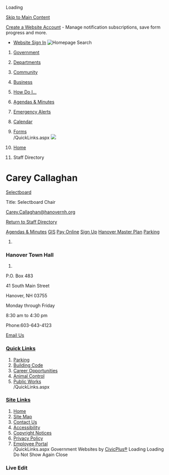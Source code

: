  

Loading

  [Skip to Main Content](#contentarea)  

 [Create a Website Account](/MyAccount/ProfileCreate)  - Manage notification subscriptions, save form progress and more.    

 *  [Website Sign In](/MyAccount) 
  ![Homepage](https://www.hanovernh.org/ImageRepository/Document?documentID=66)  Search 

 1.  [Government](/27/Government) 
 1.  [Departments](/101/Departments) 
 1.  [Community](/31/Community) 
 1.  [Business](/35/Business) 
 1.  [How Do I...](/9/How-Do-I) 

 1.  [Agendas & Minutes](/AgendaCenter)  

 1.  [Emergency Alerts](https://gcsohandisp.genasys.com/portal/en)  

 1.  [Calendar](/Calendar.aspx)  

 1.  [Forms](/FormCenter)  
 /QuickLinks.aspx  ![](https://www.hanovernh.org/ImageRepository/Document?documentID=69)  

 1.  [Home](/) 
 1. Staff Directory

# Carey Callaghan

   [Selectboard](/Directory.aspx?DID=46) 

Title: Selectboard Chair

 [Carey.Callaghan@hanovernh.org](mailto:Carey.Callaghan@hanovernh.org)  

 [Return to Staff Directory](/Directory.aspx) 

  [Agendas & Minutes](/AgendaCenter)   [GIS](https://www.axisgis.com/hanovernh)   [Pay Online](https://www.invoicecloud.com/portal/(S(ggdjphyz1lnevkuejlyyj2hp))/2/Site.aspx?G=74dba894-3b46-406b-8da6-1adc4ae0f4d4)   [Sign Up](/list.aspx)   [Hanover Master Plan](https://hanovernhmasterplan.com/)   [Parking](/243/Parking)  

 1.    

### Hanover Town Hall

 1.    

P.O. Box 483    

41 South Main Street   

Hanover, NH 03755   

Monday through Friday   

8:30 am to 4:30 pm   

Phone:603-643-4123   

 [Email Us](mailto:info@hanovernh.org)    

###  [Quick Links](/QuickLinks.aspx?CID=15) 

 1.  [Parking](/243/Parking)  
 1.  [Building Code](/191/Building-Code)  
 1.  [Career Opportunities](/233/Career-Opportunities)  
 1.  [Animal Control](/270/Animal-Control)  
 1.  [Public Works](/278/Public-Works)  
 /QuickLinks.aspx 

###  [Site Links](/QuickLinks.aspx?CID=16) 

 1.  [Home](/)  
 1.  [Site Map](/sitemap)  
 1.  [Contact Us](/directory.aspx)  
 1.  [Accessibility](/accessibility)  
 1.  [Copyright Notices](/copyright)  
 1.  [Privacy Policy](/privacy)  
 1.  [Employee Portal](/72/Han---Employees)  
 /QuickLinks.aspx Government Websites by [CivicPlus®](https://connect.civicplus.com/referral)  Loading Loading Do Not Show Again Close 

### Live Edit

 
